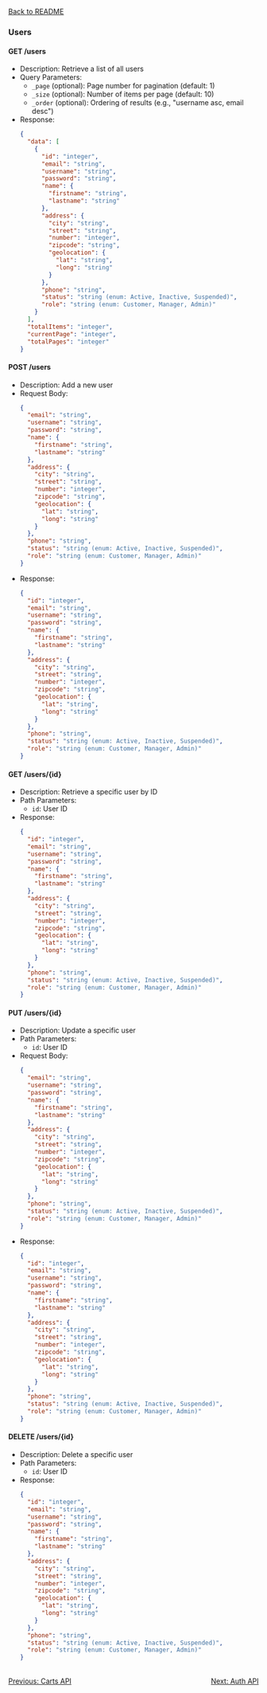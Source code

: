 [Back to README](../README.md)

### Users

#### GET /users
- Description: Retrieve a list of all users
- Query Parameters:
  - `_page` (optional): Page number for pagination (default: 1)
  - `_size` (optional): Number of items per page (default: 10)
  - `_order` (optional): Ordering of results (e.g., "username asc, email desc")
- Response: 
  ```json
  {
    "data": [
      {
        "id": "integer",
        "email": "string",
        "username": "string",
        "password": "string",
        "name": {
          "firstname": "string",
          "lastname": "string"
        },
        "address": {
          "city": "string",
          "street": "string",
          "number": "integer",
          "zipcode": "string",
          "geolocation": {
            "lat": "string",
            "long": "string"
          }
        },
        "phone": "string",
        "status": "string (enum: Active, Inactive, Suspended)",
        "role": "string (enum: Customer, Manager, Admin)"
      }
    ],
    "totalItems": "integer",
    "currentPage": "integer",
    "totalPages": "integer"
  }
  ```

#### POST /users
- Description: Add a new user
- Request Body:
  ```json
  {
    "email": "string",
    "username": "string",
    "password": "string",
    "name": {
      "firstname": "string",
      "lastname": "string"
    },
    "address": {
      "city": "string",
      "street": "string",
      "number": "integer",
      "zipcode": "string",
      "geolocation": {
        "lat": "string",
        "long": "string"
      }
    },
    "phone": "string",
    "status": "string (enum: Active, Inactive, Suspended)",
    "role": "string (enum: Customer, Manager, Admin)"
  }
  ```
- Response: 
  ```json
  {
    "id": "integer",
    "email": "string",
    "username": "string",
    "password": "string",
    "name": {
      "firstname": "string",
      "lastname": "string"
    },
    "address": {
      "city": "string",
      "street": "string",
      "number": "integer",
      "zipcode": "string",
      "geolocation": {
        "lat": "string",
        "long": "string"
      }
    },
    "phone": "string",
    "status": "string (enum: Active, Inactive, Suspended)",
    "role": "string (enum: Customer, Manager, Admin)"
  }
  ```

#### GET /users/{id}
- Description: Retrieve a specific user by ID
- Path Parameters:
  - `id`: User ID
- Response: 
  ```json
  {
    "id": "integer",
    "email": "string",
    "username": "string",
    "password": "string",
    "name": {
      "firstname": "string",
      "lastname": "string"
    },
    "address": {
      "city": "string",
      "street": "string",
      "number": "integer",
      "zipcode": "string",
      "geolocation": {
        "lat": "string",
        "long": "string"
      }
    },
    "phone": "string",
    "status": "string (enum: Active, Inactive, Suspended)",
    "role": "string (enum: Customer, Manager, Admin)"
  }
  ```

#### PUT /users/{id}
- Description: Update a specific user
- Path Parameters:
  - `id`: User ID
- Request Body:
  ```json
  {
    "email": "string",
    "username": "string",
    "password": "string",
    "name": {
      "firstname": "string",
      "lastname": "string"
    },
    "address": {
      "city": "string",
      "street": "string",
      "number": "integer",
      "zipcode": "string",
      "geolocation": {
        "lat": "string",
        "long": "string"
      }
    },
    "phone": "string",
    "status": "string (enum: Active, Inactive, Suspended)",
    "role": "string (enum: Customer, Manager, Admin)"
  }
  ```
- Response: 
  ```json
  {
    "id": "integer",
    "email": "string",
    "username": "string",
    "password": "string",
    "name": {
      "firstname": "string",
      "lastname": "string"
    },
    "address": {
      "city": "string",
      "street": "string",
      "number": "integer",
      "zipcode": "string",
      "geolocation": {
        "lat": "string",
        "long": "string"
      }
    },
    "phone": "string",
    "status": "string (enum: Active, Inactive, Suspended)",
    "role": "string (enum: Customer, Manager, Admin)"
  }
  ```

#### DELETE /users/{id}
- Description: Delete a specific user
- Path Parameters:
  - `id`: User ID
- Response: 
  ```json
  {
    "id": "integer",
    "email": "string",
    "username": "string",
    "password": "string",
    "name": {
      "firstname": "string",
      "lastname": "string"
    },
    "address": {
      "city": "string",
      "street": "string",
      "number": "integer",
      "zipcode": "string",
      "geolocation": {
        "lat": "string",
        "long": "string"
      }
    },
    "phone": "string",
    "status": "string (enum: Active, Inactive, Suspended)",
    "role": "string (enum: Customer, Manager, Admin)"
  }
  ```
<br/>
<div style="display: flex; justify-content: space-between;">
  <a href="./carts-api.md">Previous: Carts API</a>
  <a href="./auth-api.md">Next: Auth API</a>
</div>
